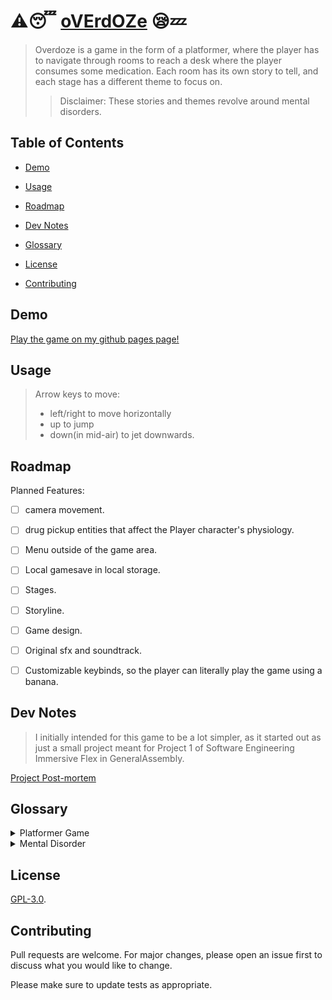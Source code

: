 # :warning::sleeping: [oVErdOZe](https://github.com/Hantasmagoria/Hantasmagoria.github.io/documentations/overdoze) :sleepy::zzz:

> Overdoze is a game in the form of a platformer, where the player has to navigate through rooms to reach a desk where the player consumes some medication.
> Each room has its own story to tell, and each stage has a different theme to focus on.
>
> > Disclaimer: These stories and themes revolve around mental disorders.

## Table of Contents

- [Demo](#demo)

- [Usage](#usage)

- [Roadmap](#roadmap)

- [Dev Notes](#dev-notes)

- [Glossary](#glossary)

- [License](#license)

- [Contributing](#contributing)

<!-- - [Install](#install) -->

## Demo

[Play the game on my github pages page!](https://hantasmagoria.github.io/overdoze)

## Usage

> Arrow keys to move:
>
> - left/right to move horizontally
> - up to jump
> - down(in mid-air) to jet downwards.

## Roadmap

Planned Features:

- [ ] camera movement.

- [ ] drug pickup entities that affect the Player character's physiology.

- [ ] Menu outside of the game area.

- [ ] Local gamesave in local storage.

- [ ] Stages.

- [ ] Storyline.

- [ ] Game design.

- [ ] Original sfx and soundtrack.

- [ ] Customizable keybinds, so the player can literally play the game using a banana.

## Dev Notes

> I initially intended for this game to be a lot simpler, as it started out as just a small project meant for Project 1 of Software Engineering Immersive Flex in GeneralAssembly.

[Project Post-mortem](\overdoze-Postmortem.md)

## Glossary

<details>

<summary>Platformer Game</summary>

**Platform games**, or **platformers**, are a video game genre and subgenre of [action game](https://en.wikipedia.org/wiki/Action_game "Action game"). In a platformer the [player controlled character](https://en.wikipedia.org/wiki/Player_character "Player character") must jump and climb between suspended platforms while avoiding obstacles. Examples include Super Mario, Megaman, Castlevania, and Celeste(shown below)

![Celeste gif](https://thumbs.gfycat.com/FormalHighlevelHypsilophodon-size_restricted.gif)

</details>
<details><summary>Mental Disorder</summary>A mental disorder, also called a mental illness or psychiatric disorder, is a behavioral or mental pattern that causes significant distress or impairment of personal functioning. Such features may be persistent, relapsing and remitting, or occur as a single episode.

![menhera gif](https://media.giphy.com/media/NRupwC0898OESGze8N/giphy.gif)</details>

## License

[GPL-3.0](https://www.gnu.org/licenses/gpl-3.0.en.html).

## Contributing

Pull requests are welcome. For major changes, please open an issue first to discuss what you would like to change.

Please make sure to update tests as appropriate.

<!--

## Install



[download as ZIP](https://github.com/Hantasmagoria/overdoze/archive/master.zip). -->
